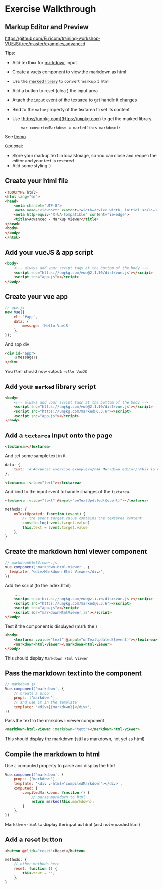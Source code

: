 # Exercise Walkthrough
## Markup Editor and Preview

https://github.com/Euricom/training-workshop-VUEJS/tree/master/examples/advanced

Tips:

- Add textbox for [markdown](https://github.com/adam-p/markdown-here/wiki/Markdown-Cheatsheet) input
- Create a vuejs component to view the markdown as html
- Use the [marked library](https://github.com/chjj/marked) to convert markup 2 html
- Add a button to reset (clear) the input area
- Attach the ```input``` event of the textarea to get handle it changes
- Bind to the ```value``` property of the textarea to set its content
- Use [https://unpkg.com](https://unpkg.com) to get the marked library.

          var convertedMarkdown = marked(this.markdown);

See [Demo](http://spurious-veil.surge.sh)

Optional:

- Store your markup text in localstorage, so you can close and reopen the editor and your text is restored.
- Add some styling :)

## Create your html file

```html
<!DOCTYPE html>
<html lang="en">
<head>
    <meta charset="UTF-8">
    <meta name="viewport" content="width=device-width, initial-scale=1.0">
    <meta http-equiv="X-UA-Compatible" content="ie=edge">
    <title>Advanced - Markup Viewer</title>
</head>
<body>
</body>
</html>
```

## Add your vueJS & app script

```html
<body>
    <!-- always add your script tags at the bottom of the body -->
    <script src="https://unpkg.com/vue@2.1.10/dist/vue.js"></script>
    <script src="app.js"></script>
</body>
```

## Create your vue app

```js
// app.js
new Vue({
    el: '#app',
    data: {
        message: 'Hello VueJS'
    },
});
```

And app div

```html
<div id="app">
    {{message}}
</div>
```

You html should now output: ```Hello VueJS```

## Add your ```marked``` library script

```html
<body>
    <!-- always add your script tags at the bottom of the body -->
    <script src="https://unpkg.com/vue@2.1.10/dist/vue.js"></script>
    <script src="https://unpkg.com/marked@0.3.6"></script>
    <script src="app.js"></script>
</body>

```

## Add a ```textarea``` input onto the page

```html
<textarea></textarea>
```

And set some sample text in it

```js
data: {
    text: '# Advanced exercise example/n/n## Markdown editor/nThis is a basic markdown text',
},
```

```html
<textarea :value="text"></textarea>
```

And bind to the input event to handle changes of the ```textarea```.

```html
<textarea :value="text" @input="onTextUpdated($event)"></textarea>
```

```js
methods: {
    onTextUpdated: function (event) {
        // the event.target.value contains the textarea content
        console.log(event.target.value)
        this.text = event.target.value
    },
}
```

## Create the markdown html viewer component

```js
// markdownHtmlViewer.js
Vue.component('markdown-html-viewer', {
  template: '<div>Markdown Html Viewer</div>',
})
```

Add the script (to the index.html)

```html
    ...
    <script src="https://unpkg.com/vue@2.1.10/dist/vue.js"></script>
    <script src="https://unpkg.com/marked@0.3.6"></script>
    <script src="app.js"></script>
    <script scr="markdownHtmlViewer.js"></script>
</body>
```

Test if the component is displayed (mark the )

```html
<body>
    <textarea :value="text" @input="onTextUpdated($event)"></textarea>
    <markdown-html-viewer></markdown-html-viewer>
</body>
```

This should display ```Markdown Html Viewer```

## Pass the markdown text into the component

```js
// markdown.js
Vue.component('markdown', {
    // create a prop
    props: ['markdown'],
    // and use it in the template
    template: '<div>{{markdown}}</div>',
})
```

Pass the text to the markdown viewer component

```html
<markdown-html-viewer :markdown="text"></markdown-html-viewer>
```

This should display the markdown (still as markdown, not yet as html)

## Compile the markdown to html

Use a computed property to parse and display the html

```js
Vue.component('markdown', {
    props: ['markdown'],
    template: '<div v-html="compiledMarkdown"></div>',
    computed: {
        compiledMarkdown: function () {
            // parse markdown to html
            return marked(this.markdown);
        }
    },
})
```

Mark the ```v-html``` to display the input as html (and not encoded html)

## Add a reset button

```html
<button @click="reset">Reset</button>
```

```js
methods: {
    // other methods here
    reset: function () {
        this.text = '';
    },
}
```
